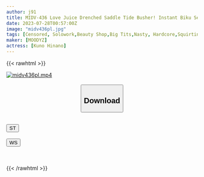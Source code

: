 ```yaml
---
author: j91
title: MIDV-436 Love Juice Drenched Saddle Tide Busher! Instant Biku Sensuality Development Oil Massage Sensitive Breasts Intense Rubbing Portio Simultaneous Thrust Large, Convulsions, Convulsions Hinano Kuno
date: 2023-07-28T00:57:00Z
image: "midv436pl.jpg"
tags: [Censored, Solowork,Beauty Shop,Big Tits,Nasty, Hardcore,Squirting,Massage,Digital Mosaic	]
maker: [MOODYZ]
actress: [Kuno Hinano]
---
```



{{< rawhtml >}}

<div class="video" data-videoid="46bkdj679VSK0aK">
    <a href="javascript:;">
        <img src="https://my.j91.asia/posts/midv436pl/midv436pl.jpg" width="WIDTH" height="HEIGHT" alt="midv436pl.mp4" loading="lazy">
    </a>
</div>

<script type="text/javascript" src="https://j91.asia/asset/on-demand-st.js"></script>

<br>
  <link rel="stylesheet" href="https://j91.asia/asset/bs5.css">
  
  <center>
  <button class="btn btn-primary" type="button" data-bs-toggle="collapse" data-bs-target=".multi-collapse" aria-expanded="false" aria-controls="multiCollapseExample1 multiCollapseExample2"><h2>Download</h2></button></center>
</p>
<div class="row">
  <div class="col">
    <div class="collapse multi-collapse" id="multiCollapseExample1">
      <div class="card card-body">
	      	      <br>
<div class="buttons">  
<a href="https://streamtape.to/v/46bkdj679VSK0aK"><button class="btn-hover color-3"><i class="fa fa-download"></i> ST</button></a></div>
    </div>
  </div>
</div>
  <div class="col">
    <div class="collapse multi-collapse" id="multiCollapseExample2">
      <div class="card card-body">
	      <br>
<div class="buttons">
    <a href="https://wolfstream.tv/o99ckx4cmgau.html"><button class="btn-hover color-9"><i class="fa fa-download"></i> WS</button></a></div>
<br><br>
      </div>
    </div>
  </div>
</div>

{{< /rawhtml >}}